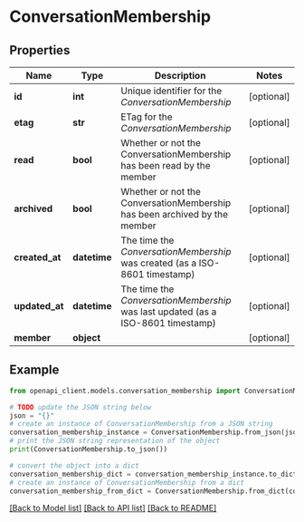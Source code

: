 # ConversationMembership


## Properties

Name | Type | Description | Notes
------------ | ------------- | ------------- | -------------
**id** | **int** | Unique identifier for the *ConversationMembership* | [optional] 
**etag** | **str** | ETag for the *ConversationMembership* | [optional] 
**read** | **bool** | Whether or not the ConversationMembership has been read by the member | [optional] 
**archived** | **bool** | Whether or not the ConversationMembership has been archived by the member | [optional] 
**created_at** | **datetime** | The time the *ConversationMembership* was created (as a ISO-8601 timestamp) | [optional] 
**updated_at** | **datetime** | The time the *ConversationMembership* was last updated (as a ISO-8601 timestamp) | [optional] 
**member** | **object** |  | [optional] 

## Example

```python
from openapi_client.models.conversation_membership import ConversationMembership

# TODO update the JSON string below
json = "{}"
# create an instance of ConversationMembership from a JSON string
conversation_membership_instance = ConversationMembership.from_json(json)
# print the JSON string representation of the object
print(ConversationMembership.to_json())

# convert the object into a dict
conversation_membership_dict = conversation_membership_instance.to_dict()
# create an instance of ConversationMembership from a dict
conversation_membership_from_dict = ConversationMembership.from_dict(conversation_membership_dict)
```
[[Back to Model list]](../README.md#documentation-for-models) [[Back to API list]](../README.md#documentation-for-api-endpoints) [[Back to README]](../README.md)


